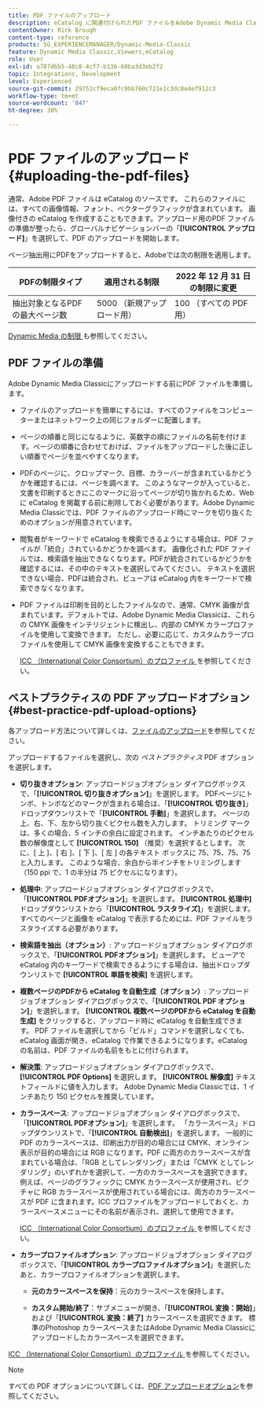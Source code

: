 ```yaml
---
title: PDF ファイルのアップロード
description: eCatalog に関連付けられたPDF ファイルをAdobe Dynamic Media Classicにアップロードする方法を説明します。
contentOwner: Rick Brough
content-type: reference
products: SG_EXPERIENCEMANAGER/Dynamic-Media-Classic
feature: Dynamic Media Classic,Viewers,eCatalog
role: User
exl-id: a787d6b5-48c8-4cf7-b136-60ba3d3eb2f2
topic: Integrations, Development
level: Experienced
source-git-commit: 29752cf9eca0fc9bb760c721e1c3dc8e4ef912c3
workflow-type: tm+mt
source-wordcount: '847'
ht-degree: 30%

---
```


# PDF ファイルのアップロード{#uploading-the-pdf-files}

通常、Adobe PDF ファイルは eCatalog のソースです。 これらのファイルには、すべての画像情報、フォント、ベクターグラフィックが含まれています。 画像付きの eCatalog を作成することもできます。アップロード用のPDF ファイルの準備が整ったら、グローバルナビゲーションバーの「**[!UICONTROL アップロード]**」を選択して、PDF のアップロードを開始します。

ページ抽出用にPDFをアップロードすると、Adobeでは次の制限を適用します。

| PDFの制限タイプ | 適用される制限 | 2022 年 12 月 31 日の制限に変更 |
| --- | --- | --- |
| 抽出対象となるPDFの最大ページ数 | 5000 （新規アップロード用） | 100 （すべての PDF 用） |

[Dynamic Media の制限 ](/help/using/limitations.md) も参照してください。

## PDF ファイルの準備

Adobe Dynamic Media Classicにアップロードする前にPDF ファイルを準備します。

* ファイルのアップロードを簡単にするには、すべてのファイルをコンピューターまたはネットワーク上の同じフォルダーに配置します。
* ページの順番と同じになるように、英数字の順にファイルの名前を付けます。ページの順番に合わせておけば、ファイルをアップロードした後に正しい順番でページを並べやすくなります。
* PDFのページに、クロップマーク、目標、カラーバーが含まれているかどうかを確認するには、ページを調べます。 このようなマークが入っていると、文書を印刷するときにこのマークに沿ってページが切り抜かれるため、Web に eCatalog を掲載する前に削除しておく必要があります。Adobe Dynamic Media Classicでは、PDF ファイルのアップロード時にマークを切り抜くためのオプションが用意されています。
* 閲覧者がキーワードで eCatalog を検索できるようにする場合は、PDF ファイルが「統合」されているかどうかを調べます。 画像化された PDF ファイルでは、検索語を抽出できなくなります。PDFが統合されているかどうかを確認するには、その中のテキストを選択してみてください。 テキストを選択できない場合、PDFは統合され、ビューアは eCatalog 内をキーワードで検索できなくなります。
* PDF ファイルは印刷を目的としたファイルなので、通常、CMYK 画像が含まれています。デフォルトでは、Adobe Dynamic Media Classicは、これらの CMYK 画像をインテリジェントに検出し、内部の CMYK カラープロファイルを使用して変換できます。 ただし、必要に応じて、カスタムカラープロファイルを使用して CMYK 画像を変換することもできます。

  [ICC （International Color Consortium）のプロファイル ](icc-profiles.md#icc_profiles) を参照してください。

## ベストプラクティスの PDF アップロードオプション {#best-practice-pdf-upload-options}

各アップロード方法について詳しくは、[ファイルのアップロード](uploading-files.md#uploading_your_files)を参照してください。

アップロードするファイルを選択し、次の *ベストプラクティス* PDF オプションを選択します。

* **切り抜きオプション**: アップロードジョブオプション ダイアログボックスで、「**[!UICONTROL 切り抜きオプション]**」を選択します。 PDFページにトンボ、トンボなどのマークが含まれる場合は、「**[!UICONTROL 切り抜き]**」ドロップダウンリストで「**[!UICONTROL 手動]**」を選択します。 ページの上、右、下、左から切り抜くピクセル数を入力します。 トリミング マークは、多くの場合、5 インチの余白に設定されます。 インチあたりのピクセル数の解像度として **[!UICONTROL 150]** （推奨）を選択するとします。 次に、[ 上 ]、[ 右 ]、[ 下 ]、[ 左 ] の各テキスト ボックスに 75、75、75、75 と入力します。 このような場合、余白から半インチをトリミングします（150 ppi で、1 の半分は 75 ピクセルになります）。

* **処理中**: アップロードジョブオプション ダイアログボックスで、「**[!UICONTROL PDFオプション]**」を選択します。 **[!UICONTROL 処理中]** ドロップダウンリストから「**[!UICONTROL ラスタライズ]**」を選択します。 すべてのページと画像を eCatalog で表示するためには、PDF ファイルをラスタライズする必要があります。

* **検索語を抽出（オプション）**: アップロードジョブオプション ダイアログボックスで、「**[!UICONTROL PDFオプション]**」を選択します。 ビューアで eCatalog 内のキーワードで検索できるようにする場合は、抽出ドロップダウンリストで **[!UICONTROL 単語を検索]** を選択します。

* **複数ページのPDFから eCatalog を自動生成（オプション）**: アップロードジョブオプション ダイアログボックスで、「**[!UICONTROL PDF オプション]**」を選択します。 **[!UICONTROL 複数ページのPDFから eCatalog を自動生成]** をクリックすると、アップロード時に eCatalog を自動生成できます。 PDF ファイルを選択してから「ビルド」コマンドを選択しなくても、eCatalog 画面が開き、eCatalog で作業できるようになります。eCatalog の名前は、PDF ファイルの名前をもとに付けられます。

* **解決策**: アップロードジョブオプション ダイアログボックスで、**[!UICONTROL PDF Options]** を選択します。 **[!UICONTROL 解像度]** テキストフィールドに値を入力します。 Adobe Dynamic Media Classicでは、1 インチあたり 150 ピクセルを推奨しています。

* **カラースペース**: アップロードジョブオプション ダイアログボックスで、「**[!UICONTROL PDFオプション]**」を選択します。 「カラースペース」ドロップダウンリストで、「**[!UICONTROL 自動検出]**」を選択します。 一般的に PDF のカラースペースは、印刷出力が目的の場合には CMYK、オンライン表示が目的の場合には RGB になります。PDF に両方のカラースペースが含まれている場合は、「RGB としてレンダリング」または「CMYK としてレンダリング」のいずれかを選択して、一方のカラースペースを選択できます。例えば、ページのグラフィックに CMYK カラースペースが使用され、ピクチャに RGB カラースペースが使用されている場合には、両方のカラースペースが PDF に含まれます。ICC プロファイルをアップロードしておくと、カラースペースメニューにその名前が表示され、選択して使用できます。

  [ICC （International Color Consortium）のプロファイル ](/help/using/icc-profiles.md) を参照してください。

* **カラープロファイルオプション**: アップロードジョブオプション ダイアログボックスで、「**[!UICONTROL カラープロファイルオプション]**」を選択したあと、カラープロファイルオプションを選択します。

   * **元のカラースペースを保持**：元のカラースペースを保持します。

   * **カスタム開始/終了**：サブメニューが開き、「**[!UICONTROL 変換：開始]**」および「**[!UICONTROL 変換：終了]** カラースペースを選択できます。 標準のPhotoshop カラースペースまたはAdobe Dynamic Media Classicにアップロードしたカラースペースを選択できます。

<!-- * **Convert To SRGB**: Converts to SRGB (Standard Red Green Blue). SRGB is the recommended color space for displaying images on Web pages. -->

[ICC （International Color Consortium）のプロファイル ](icc-profiles.md#icc_profiles) を参照してください。

>[!NOTE]
>
>すべての PDF オプションについて詳しくは、[PDF アップロードオプション](pdfs.md#pdf_upload_options)を参照してください。
